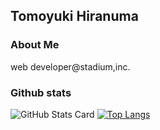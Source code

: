 ## Tomoyuki Hiranuma  
### About Me 
web developer@stadium,inc.  
### Github stats
![GitHub Stats Card](https://github-readme-stats-beta-one-67.vercel.app/api?username=tomoyuki-hiranuma&theme=radical&show_icon=true)
[![Top Langs](https://github-readme-stats-beta-one-67.vercel.app/api/top-langs/?username=tomoyuki-hiranuma&layout=compact&theme=radical)](https://github.com/anuraghazra/github-readme-stats)

<!--
**tomoyuki-hiranuma/tomoyuki-hiranuma** is a ✨ _special_ ✨ repository because its `README.md` (this file) appears on your GitHub profile.

Here are some ideas to get you started:

- 🔭 I’m currently working on ...
- 🌱 I’m currently learning ...
- 👯 I’m looking to collaborate on ...
- 🤔 I’m looking for help with ...
- 💬 Ask me about ...
- 📫 How to reach me: ...
- 😄 Pronouns: ...
- ⚡ Fun fact: ...
-->
